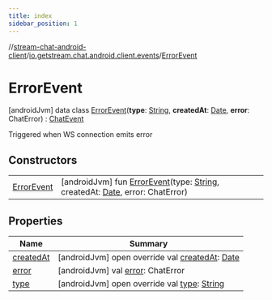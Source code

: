 ```yaml
---
title: index
sidebar_position: 1
---
```

//[stream-chat-android-client](../../../index.md)/[io.getstream.chat.android.client.events](../index.md)/[ErrorEvent](index.md)



# ErrorEvent  
 [androidJvm] data class [ErrorEvent](index.md)(**type**: [String](https://kotlinlang.org/api/latest/jvm/stdlib/kotlin/-string/index.html), **createdAt**: [Date](https://developer.android.com/reference/kotlin/java/util/Date.html), **error**: ChatError) : [ChatEvent](../ChatEvent/index.md)

Triggered when WS connection emits error

   


## Constructors  
  
| | |
|---|---|
| <a name="io.getstream.chat.android.client.events/ErrorEvent/ErrorEvent/#kotlin.String#java.util.Date#io.getstream.chat.android.client.errors.ChatError/PointingToDeclaration/"></a>[ErrorEvent](ErrorEvent.md)| <a name="io.getstream.chat.android.client.events/ErrorEvent/ErrorEvent/#kotlin.String#java.util.Date#io.getstream.chat.android.client.errors.ChatError/PointingToDeclaration/"></a> [androidJvm] fun [ErrorEvent](ErrorEvent.md)(type: [String](https://kotlinlang.org/api/latest/jvm/stdlib/kotlin/-string/index.html), createdAt: [Date](https://developer.android.com/reference/kotlin/java/util/Date.html), error: ChatError)   <br/>|


## Properties  
  
|  Name |  Summary | 
|---|---|
| <a name="io.getstream.chat.android.client.events/ErrorEvent/createdAt/#/PointingToDeclaration/"></a>[createdAt](createdAt.md)| <a name="io.getstream.chat.android.client.events/ErrorEvent/createdAt/#/PointingToDeclaration/"></a> [androidJvm] open override val [createdAt](createdAt.md): [Date](https://developer.android.com/reference/kotlin/java/util/Date.html)   <br/>|
| <a name="io.getstream.chat.android.client.events/ErrorEvent/error/#/PointingToDeclaration/"></a>[error](error.md)| <a name="io.getstream.chat.android.client.events/ErrorEvent/error/#/PointingToDeclaration/"></a> [androidJvm] val [error](error.md): ChatError   <br/>|
| <a name="io.getstream.chat.android.client.events/ErrorEvent/type/#/PointingToDeclaration/"></a>[type](type.md)| <a name="io.getstream.chat.android.client.events/ErrorEvent/type/#/PointingToDeclaration/"></a> [androidJvm] open override val [type](type.md): [String](https://kotlinlang.org/api/latest/jvm/stdlib/kotlin/-string/index.html)   <br/>|


